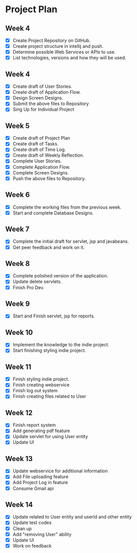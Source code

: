 # Project Plan

## Week 4
- [x] Create Project Repository on GitHub.
- [x] Create project structure in intellij and push.
- [x] Determine possible Web Services or APIs to use.
- [x] List technologies, versions and how they will be used.

## Week 4
- [x] Create draft of User Stories.
- [x] Create draft of Application Flow.
- [x] Design Screen Designs.
- [x] Submit the above files to Repository
- [x] Sing Up for Individual Project

## Week 5 
- [x] Create draft of Project Plan
- [x] Create draft of Tasks.
- [x] Create draft of Time Log.
- [x] Create draft of Weekly Reflection.
- [x] Complete User Stories.
- [x] Complete Application Flow.
- [x] Complete Screen Designs.
- [x] Push the above files to Repository.

## Week 6
- [x] Complete the working files from the previous week.
- [x] Start and complete Database Designs.

## Week 7
- [x] Complete the initial draft for servlet, jsp and javabeans.
- [x] Get peer feedback and work on it.

## Week 8 
- [x] Complete polished version of the application.
- [x] Update delete servlets.
- [x] Finish Pro Dev.

## Week 9
- [x] Start and Finish servlet, jsp for reports.

## Week 10
- [x] Implement the knowledge to the indie project.
- [x] Start finishing styling indie project.

## Week 11
- [x] Finish styling indie project.
- [x] Finish creating webservice
- [x] Finish log out system
- [x] Finish creating files related to User

## Week 12
- [x] Finish report system
- [x] Add generating pdf feature
- [x] Update servlet for using User entity
- [x] Update UI

## Week 13
- [x] Update webservice for additional information
- [x] Add File uploading feature
- [x] Add Project Log in feature
- [x] Consume Gmail api

## Week 14
- [x] Update related to User entity and userId and other entity
- [x] Update test codes
- [x] Clean up
- [X] Add "removing User" ability
- [x] Update UI
- [x] Work on feedback
